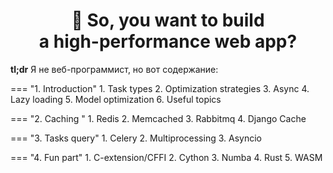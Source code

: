 <div align="center"><h1> 🚀 <b>So, you want to build </br> a high-performance web app?</b></h1></div>

__tl;dr__ Я не веб-программист, но вот содержание:

=== "1. Introduction"
        1. Task types
        2. Optimization strategies
        3. Async
        4. Lazy loading
        5. Model optimization
        6. Useful topics

=== "2. Caching "
        1. Redis 
        2. Memcached 
        3. Rabbitmq 
        4. Django Cache

=== "3. Tasks query"
        1. Celery
        2. Multiprocessing
        3. Asyncio

=== "4. Fun part"
        1. C-extension/CFFI
        2. Cython
        3. Numba
        4. Rust
        5. WASM
